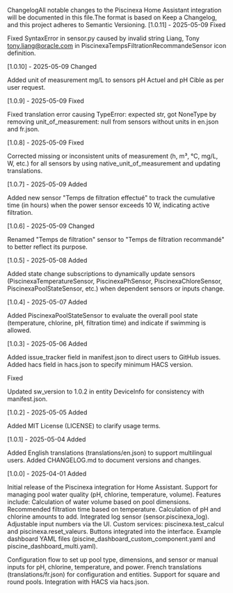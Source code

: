 ChangelogAll notable changes to the Piscinexa Home Assistant integration will be documented in this file.The format is based on Keep a Changelog, and this project adheres to Semantic Versioning.
[1.0.11] - 2025-05-09
Fixed

Fixed SyntaxError in sensor.py caused by invalid string Liang, Tony <tony.liang@oracle.com> in PiscinexaTempsFiltrationRecommandeSensor icon definition.

[1.0.10] - 2025-05-09
Changed

Added unit of measurement mg/L to sensors pH Actuel and pH Cible as per user request.

[1.0.9] - 2025-05-09
Fixed

Fixed translation error causing TypeError: expected str, got NoneType by removing unit_of_measurement: null from sensors without units in en.json and fr.json.

[1.0.8] - 2025-05-09
Fixed

Corrected missing or inconsistent units of measurement (h, m³, °C, mg/L, W, etc.) for all sensors by using native_unit_of_measurement and updating translations.

[1.0.7] - 2025-05-09
Added

Added new sensor "Temps de filtration effectué" to track the cumulative time (in hours) when the power sensor exceeds 10 W, indicating active filtration.

[1.0.6] - 2025-05-09
Changed

Renamed "Temps de filtration" sensor to "Temps de filtration recommandé" to better reflect its purpose.

[1.0.5] - 2025-05-08
Added

Added state change subscriptions to dynamically update sensors (PiscinexaTemperatureSensor, PiscinexaPhSensor, PiscinexaChloreSensor, PiscinexaPoolStateSensor, etc.) when dependent sensors or inputs change.

[1.0.4] - 2025-05-07
Added

Added PiscinexaPoolStateSensor to evaluate the overall pool state (temperature, chlorine, pH, filtration time) and indicate if swimming is allowed.

[1.0.3] - 2025-05-06
Added

Added issue_tracker field in manifest.json to direct users to GitHub issues.
Added hacs field in hacs.json to specify minimum HACS version.

Fixed

Updated sw_version to 1.0.2 in entity DeviceInfo for consistency with manifest.json.

[1.0.2] - 2025-05-05
Added

Added MIT License (LICENSE) to clarify usage terms.

[1.0.1] - 2025-05-04
Added

Added English translations (translations/en.json) to support multilingual users.
Added CHANGELOG.md to document versions and changes.

[1.0.0] - 2025-04-01
Added

Initial release of the Piscinexa integration for Home Assistant.
Support for managing pool water quality (pH, chlorine, temperature, volume).
Features include:
Calculation of water volume based on pool dimensions.
Recommended filtration time based on temperature.
Calculation of pH and chlorine amounts to add.
Integrated log sensor (sensor.piscinexa_log).
Adjustable input numbers via the UI.
Custom services: piscinexa.test_calcul and piscinexa.reset_valeurs.
Buttons integrated into the interface.
Example dashboard YAML files (piscine_dashboard_custom_component.yaml and piscine_dashboard_multi.yaml).


Configuration flow to set up pool type, dimensions, and sensor or manual inputs for pH, chlorine, temperature, and power.
French translations (translations/fr.json) for configuration and entities.
Support for square and round pools.
Integration with HACS via hacs.json.


